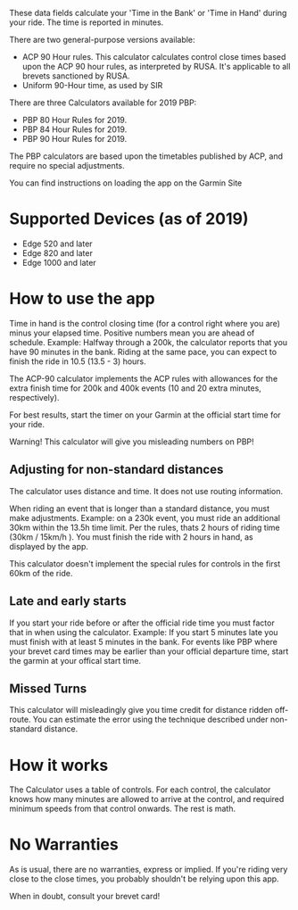 These data fields calculate your 'Time in the Bank' or 'Time in Hand' during your ride.   The time is reported in minutes.

There are two general-purpose versions available:

- ACP 90 Hour rules.   This calculator calculates control close times based upon the ACP 90 hour rules, as interpreted by RUSA.   It's applicable to all brevets sanctioned by RUSA.  
- Uniform 90-Hour time, as used by SIR

There are three Calculators available for 2019 PBP:

- PBP 80 Hour Rules for 2019.     
- PBP 84 Hour Rules for 2019.     
- PBP 90 Hour Rules for 2019.     

The PBP calculators are based upon the timetables published by ACP, and require no special adjustments.

You can find instructions on loading the app on the Garmin Site

# Supported Devices (as of 2019)
- Edge 520 and later
- Edge 820 and later
- Edge 1000 and later

# How to use the app

Time in hand is the control closing time (for a control right where you are) minus your elapsed time.  Positive numbers mean you are ahead of schedule.   Example:  Halfway through a 200k, the calculator reports that you have 90 minutes in the bank.   Riding at the same pace, you can expect to finish the ride in 10.5 (13.5 - 3) hours.

The ACP-90 calculator implements the ACP rules with allowances for the extra finish time for 200k and 400k events (10 and 20 extra minutes, respectively).  

For best results, start the timer on your Garmin at the official start time for your ride.

Warning!  This calculator will give you misleading numbers on PBP!

## Adjusting for non-standard distances

The calculator uses distance and time.  It does not use routing information.  

When riding an event that is longer than a standard distance, you must make adjustments.  Example: on a 230k event, you must ride an additional 30km within the 13.5h time limit.   Per the rules, thats 2 hours of riding time (30km / 15km/h ).  You must finish the ride with 2 hours in hand, as displayed by the app.

This calculator doesn't implement the special rules for controls in the first 60km of the ride.

## Late and early starts

If you start your ride before or after the official ride time you must factor that in when using the calculator.  Example: If you start 5 minutes late you must finish with at least 5 minutes in the bank.   For events like PBP where your brevet card times may be earlier than your official departure time, start the garmin at your offical start time.

## Missed Turns

This calculator will misleadingly give you time credit for distance ridden off-route.   You can estimate the error using the technique described under non-standard distance. 

# How it works
The Calculator uses a table of controls.   For each control, the calculator knows how many minutes are allowed to arrive at the control, and required minimum speeds from that control onwards.   The rest is math.


# No Warranties

As is usual, there are no warranties, express or implied.  If you're riding very close to the close times, you probably shouldn't be relying upon this app.

When in doubt, consult your brevet card!

